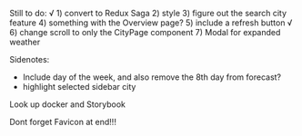 


Still to do: 
√ 1) convert to Redux Saga
2) style
3) figure out the search city feature
4) something with the Overview page? 
5) include a refresh button
√ 6) change scroll to only the CityPage component
7) Modal for expanded weather

Sidenotes:
- Include day of the week, and also remove the 8th day from forecast? 
- highlight selected sidebar city

Look up docker and Storybook

Dont forget Favicon at end!!!

